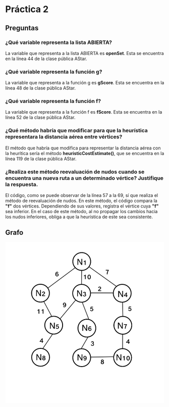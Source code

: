 # Práctica 2

## Preguntas

### ¿Qué variable representa la lista ABIERTA?
La variable que representa a la lista ABIERTA es **openSet**. Esta se encuentra en la línea 44 de la clase pública AStar.
### ¿Qué variable representa la función g?
La variable que representa a la función g es **gScore**. Esta se encuentra en la línea 48 de la clase pública AStar.
### ¿Qué variable representa la función f?
La variable que representa a la función f es **fScore**. Esta se encuentra en la línea 52 de la clase pública AStar.
### ¿Qué método habría que modificar para que la heurística representara la distancia aérea entre vértices?
El método que habría que modifica para representar la distancia aérea con la heurítica sería el método **heuristicCostEstimate()**, que se encuentra en la línea 119 de la clase pública AStar.
### ¿Realiza este método reevaluación de nudos cuando se encuentra una nueva ruta a un determinado vértice? Justifique la respuesta.
El código, como se puede observar de la línea 57 a la 69, sí que realiza el método de reevaluación de nudos. En este método, el código compara la **"f"** dos vértices. Dependiendo de sus valores, registra el vértice cuya **"f"** sea inferior. En el caso de este método, al no propagar los cambios hacia los nudos inferiores, obliga a que la heurística de este sea consistente.
## Grafo
![](grafo.jpeg)
